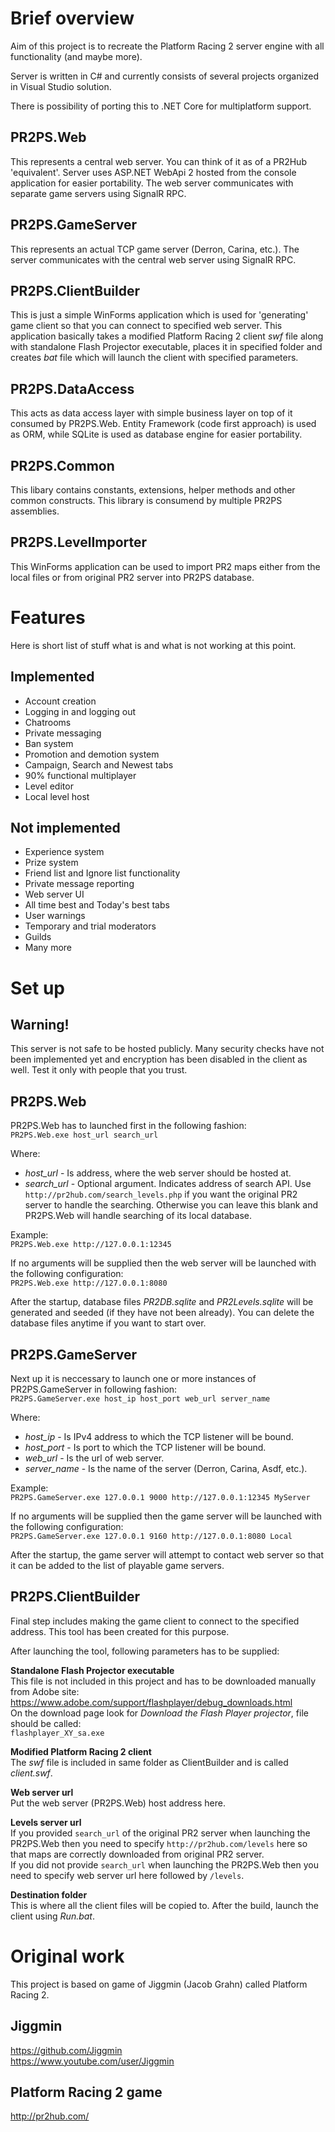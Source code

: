 # Brief overview

Aim of this project is to recreate the Platform Racing 2 server engine with all functionality (and maybe more).

Server is written in C# and currently consists of several projects organized in Visual Studio solution.

There is possibility of porting this to .NET Core for multiplatform support.

## PR2PS.Web

This represents a central web server. You can think of it as of a PR2Hub 'equivalent'. Server uses ASP.NET WebApi 2 hosted from the console application for easier portability. The web server communicates with separate game servers using SignalR RPC.

## PR2PS.GameServer

This represents an actual TCP game server (Derron, Carina, etc.). The server communicates with the central web server using SignalR RPC.

## PR2PS.ClientBuilder

This is just a simple WinForms application which is used for 'generating' game client so that you can connect to specified web server. This application basically takes a modified Platform Racing 2 client *swf* file along with standalone Flash Projector executable, places it in specified folder and creates *bat* file which will launch the client with specified parameters.

## PR2PS.DataAccess

This acts as data access layer with simple business layer on top of it consumed by PR2PS.Web. Entity Framework (code first approach) is used as ORM, while SQLite is used as database engine for easier portability.

## PR2PS.Common

This libary contains constants, extensions, helper methods and other common constructs. This library is consumend by multiple PR2PS assemblies.

## PR2PS.LevelImporter

This WinForms application can be used to import PR2 maps either from the local files or from original PR2 server into PR2PS database.

# Features

Here is short list of stuff what is and what is not working at this point.

## Implemented

- Account creation
- Logging in and logging out
- Chatrooms
- Private messaging
- Ban system
- Promotion and demotion system
- Campaign, Search and Newest tabs
- 90% functional multiplayer
- Level editor
- Local level host

## Not implemented

- Experience system
- Prize system
- Friend list and Ignore list functionality
- Private message reporting
- Web server UI
- All time best and Today's best tabs
- User warnings
- Temporary and trial moderators
- Guilds
- Many more

# Set up

## Warning!

This server is not safe to be hosted publicly. Many security checks have not been implemented yet and encryption has been disabled in the client as well. Test it only with people that you trust.

## PR2PS.Web

PR2PS.Web has to launched first in the following fashion: <br />
`PR2PS.Web.exe host_url search_url`

Where:
- *host_url*	- Is address, where the web server should be hosted at.
- *search_url*	- Optional argument. Indicates address of search API. Use `http://pr2hub.com/search_levels.php` if you want the original PR2 server to handle the searching. Otherwise you can leave this blank and PR2PS.Web will handle searching of its local database.

Example: <br />
`PR2PS.Web.exe http://127.0.0.1:12345` <br />

If no arguments will be supplied then the web server will be launched with the following configuration: <br />
`PR2PS.Web.exe http://127.0.0.1:8080` <br />

After the startup, database files *PR2DB.sqlite* and *PR2Levels.sqlite* will be generated and seeded (if they have not been already). You can delete the database files anytime if you want to start over.

## PR2PS.GameServer

Next up it is neccessary to launch one or more instances of PR2PS.GameServer in following fashion: <br />
`PR2PS.GameServer.exe host_ip host_port web_url server_name`

Where:
- *host_ip*		- Is IPv4 address to which the TCP listener will be bound.
- *host_port*	- Is port to which the TCP listener will be bound.
- *web_url*		- Is the url of web server.
- *server_name*	- Is the name of the server (Derron, Carina, Asdf, etc.).

Example: <br />
`PR2PS.GameServer.exe 127.0.0.1 9000 http://127.0.0.1:12345 MyServer` <br />

If no arguments will be supplied then the game server will be launched with the following configuration: <br />
`PR2PS.GameServer.exe 127.0.0.1 9160 http://127.0.0.1:8080 Local`

After the startup, the game server will attempt to contact web server so that it can be added to the list of playable game servers.

## PR2PS.ClientBuilder

Final step includes making the game client to connect to the specified address. This tool has been created for this purpose.

After launching the tool, following parameters has to be supplied:

**Standalone Flash Projector executable** <br />
This file is not included in this project and has to be downloaded manually from Adobe site: <br />
https://www.adobe.com/support/flashplayer/debug_downloads.html <br />
On the download page look for *Download the Flash Player projector*, file should be called: <br />
`flashplayer_XY_sa.exe`

**Modified Platform Racing 2 client** <br />
The *swf* file is included in same folder as ClientBuilder and is called *client.swf*.

**Web server url** <br />
Put the web server (PR2PS.Web) host address here.

**Levels server url** <br />
If you provided `search_url` of the original PR2 server when launching the PR2PS.Web then you need to specify `http://pr2hub.com/levels` here so that maps are correctly downloaded from original PR2 server. <br />
If you did not provide `search_url` when launching the PR2PS.Web then you need to specify web server url here followed by `/levels`.

**Destination folder** <br />
This is where all the client files will be copied to. After the build, launch the client using *Run.bat*.

# Original work

This project is based on game of Jiggmin (Jacob Grahn) called Platform Racing 2.

## Jiggmin
https://github.com/Jiggmin <br />
https://www.youtube.com/user/Jiggmin

## Platform Racing 2 game
http://pr2hub.com/
